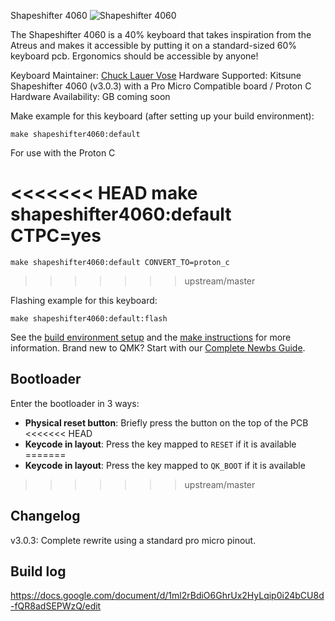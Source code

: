 Shapeshifter 4060
![Shapeshifter 4060](#TODO)

The Shapeshifter 4060 is a 40% keyboard that takes inspiration from the Atreus and makes it accessible by putting it on a standard-sized 60% keyboard pcb. Ergonomics should be accessible by anyone!

Keyboard Maintainer: [Chuck Lauer Vose](https://github.com/vosechu)
Hardware Supported: Kitsune Shapeshifter 4060 (v3.0.3) with a Pro Micro Compatible board / Proton C
Hardware Availability: GB coming soon

Make example for this keyboard (after setting up your build environment):

    make shapeshifter4060:default
    
For use with the Proton C
    
<<<<<<< HEAD
    make shapeshifter4060:default CTPC=yes
=======
    make shapeshifter4060:default CONVERT_TO=proton_c
>>>>>>> upstream/master
    
Flashing example for this keyboard:

    make shapeshifter4060:default:flash
    
See the [build environment setup](https://docs.qmk.fm/#/getting_started_build_tools) and the [make instructions](https://docs.qmk.fm/#/getting_started_make_guide) for more information. Brand new to QMK? Start with our [Complete Newbs Guide](https://docs.qmk.fm/#/newbs).

## Bootloader

Enter the bootloader in 3 ways:

-   **Physical reset button**: Briefly press the button on the top of the PCB
<<<<<<< HEAD
-   **Keycode in layout**: Press the key mapped to `RESET` if it is available
=======
-   **Keycode in layout**: Press the key mapped to `QK_BOOT` if it is available
>>>>>>> upstream/master

## Changelog

v3.0.3: Complete rewrite using a standard pro micro pinout.

## Build log

https://docs.google.com/document/d/1ml2rBdiO6GhrUx2HyLqip0i24bCU8d-fQR8adSEPWzQ/edit
